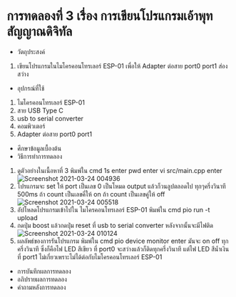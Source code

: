 # การทดลองที่ 3 เรื่อง การเขียนโปรแกรมเอ้าพุทสัญญาณดิจิทัล
* วัตถุประสงค์
 1. เขียนโปรแกรมในไมโครคอนโทรเลอร์ ESP-01 เพื่อให้ Adapter ต่อสาย port0 port1 ส่องสว่าง
* อุปกรณ์ที่ใช้
 1. ไมโครคอนโทรเลอร์ ESP-01
 2. สาย USB Type C
 3. usb to serial converter
 4. คอมพิวเตอร์ 
 5. Adapter ต่อสาย port0 port1
* ศึกษาข้อมูลเบื้องต้น 
* วิธีการทำการทดลอง
 1. ดูตัวอย่างในเนื้อหาที่ 3 พิมพ์ใน cmd 1s enter pwd enter vi src/main.cpp enter ![Screenshot 2021-03-24 004936](https://user-images.githubusercontent.com/80879651/112193883-e7ce9780-8c3a-11eb-8a12-97640d11565c.png)
 2. โปรแกรมจะ set ให้ port เป็นเลข 0 เป็นโหมด output แล้วก็วนลูปตลอดไป ทุกๆครึ่งวินาที 500ms ถ้า count เป็นเลขคี่ให้ on ถ้า count เป็นเลขคู่ให้ off ![Screenshot 2021-03-24 005518](https://user-images.githubusercontent.com/80879651/112194647-ae4a5c00-8c3b-11eb-8836-903b60b6b335.png)
 3. อัปโหลดโปรแกรมเข้าไปใน ไมโครคอนโทรเลอร์ ESP-01 พิมพ์ใน cmd pio run -t upload 
 4. กดปุ่ม boost แล้วกดปุ่ม reset ที่ usb to serial converter หลังจากนั้นจะมีไฟติด ![Screenshot 2021-03-24 010124](https://user-images.githubusercontent.com/80879651/112195465-93c4b280-8c3c-11eb-8d47-2747f79769c7.png)
 5. ผลลัพธ์ของการรันโปรแกรม พิมพ์ใน cmd pio device monitor enter มันจะ on off ทุกครึ่งวินาที ซึ่งก็คือไฟ LED สีเขียว ที่ port0 จะสว่างแล้วก็ติดทุกครึ่งวินาที แต่ไฟ LED สีน้ำเงิน ที่ port1 ไม่เกี่ยวเพราะไม่ได้ต่อกับไมโครคอนโทรเลอร์ ESP-01 
* การบันทึกผลการทดลอง
* อภิปรายผลการทดลอง
* คำถามหลังการทดลอง
